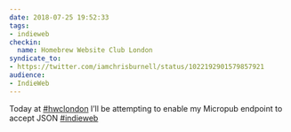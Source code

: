 ```yaml
---
date: 2018-07-25 19:52:33
tags:
- indieweb
checkin:
  name: Homebrew Website Club London
syndicate_to:
- https://twitter.com/iamchrisburnell/status/1022192901579857921
audience:
- IndieWeb
---
```


Today at <a href="https://twitter.com/hashtag/hwclondon" rel="external">#hwclondon</a> I’ll be attempting to enable my Micropub endpoint to accept JSON <a href="https://twitter.com/hashtag/indieweb" rel="external">#indieweb</a>
